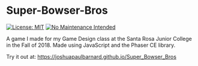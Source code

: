 # Super-Bowser-Bros

[![License: MIT](https://img.shields.io/badge/License-MIT-yellow.svg)](https://opensource.org/licenses/MIT) [![No Maintenance Intended](http://unmaintained.tech/badge.svg)](http://unmaintained.tech/)

A game I made for my Game Design class at the Santa Rosa Junior College in the Fall of 2018.  Made using JavaScript and the Phaser CE library.

Try it out at:  https://joshuapaulbarnard.github.io/Super_Bowser_Bros
